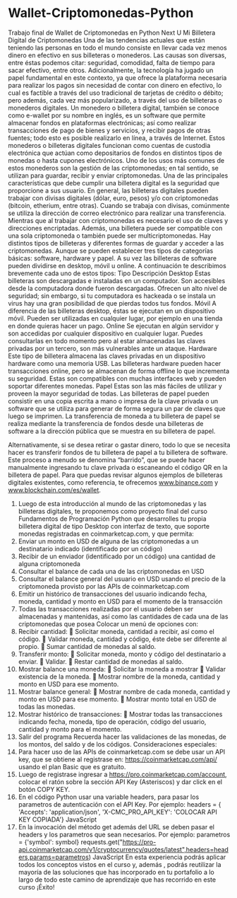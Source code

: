 # Wallet-Criptomonedas-Python
Trabajo final de Wallet de Criptomonedas en Python Next U
Mi Billetera Digital de Criptomonedas 
Una de las tendencias actuales que están teniendo las personas en todo el mundo consiste en llevar cada vez menos dinero en efectivo en sus billeteras o monederos. Las causas son diversas, entre éstas podemos citar: seguridad, comodidad, falta de tiempo para sacar efectivo, entre otros.
Adicionalmente, la tecnología ha jugado un papel fundamental en este contexto, ya que ofrece la plataforma necesaria para realizar los pagos sin necesidad de contar con dinero en efectivo, lo cual es factible a través del uso tradicional de tarjetas de crédito o débito; pero además, cada vez más popularizado, a través del uso de billeteras o monederos digitales.
Un monedero o billetera digital, también se conoce como e-wallet por su nombre en inglés, es un software que permite almacenar fondos en plataformas electrónicas; así como realizar transacciones de pago de bienes y servicios, y recibir pagos de otras fuentes; todo esto es posible realizarlo en línea, a través de Internet. Estos monederos o billeteras digitales funcionan como cuentas de custodia electrónica que actúan como depositarios de fondos en distintos tipos de monedas o hasta cupones electrónicos.
Uno de los usos más comunes de estos monederos son la gestión de las criptomonedas; en tal sentido, se utilizan para guardar, recibir y enviar criptomonedas. Una de las principales características que debe cumplir una billetera digital es la seguridad que proporcione a sus usuario.
En general, las billeteras digitales pueden trabajar con divisas digitales (dólar, euro, pesos) y/o con criptomonedas (bitcoin, etherium, entre otras). Cuando se trabaja con divisas, comúnmente se utiliza la dirección de correo electrónico para realizar una transferencia. Mientras que al trabajar con criptomonedas es necesario el uso de claves y direcciones encriptadas. Además, una billetera puede ser compatible con una sola criptomoneda o también puede ser multicriptomonedas.
Hay distintos tipos de billeteras y diferentes formas de guardar y acceder a las criptomonedas. Aunque se pueden establecer tres tipos de categorías básicas: software, hardware y papel. A su vez las billeteras de software pueden dividirse en desktop, móvil u online. A continuación te describimos brevemente cada uno de estos tipos:
Tipo	Descripción
Desktop	Estas billeteras son descargadas e instaladas en un computador. Son accesibles desde la computadora donde fueron descargadas. Ofrecen un alto nivel de seguridad; sin embargo, si tu computadora es hackeada o se instala un virus hay una gran posibilidad de que pierdas todos tus fondos.
Móvil	A diferencia de las billeteras desktop, éstas se ejecutan en un dispositivo móvil. Pueden ser utilizadas en cualquier lugar, por ejemplo en una tienda en donde quieras hacer un pago.
Online	Se ejecutan en algún servidor y son accedidas por cualquier dispositivo en cualquier lugar. Puedes consultarlas en todo momento pero al estar almacenadas las claves privadas por un tercero, son más vulnerables ante un ataque.
Hardware	Este tipo de billetera almacena las claves privadas en un dispositivo hardware como una memoria USB. Las billeteras hardware pueden hacer transacciones online, pero se almacenan de forma offline lo que incrementa su seguridad. Estas son compatibles con muchas interfaces web y pueden soportar diferentes monedas.
Papel	Estas son las más fáciles de utilizar y proveen la mayor seguridad de todas. Las billeteras de papel pueden consistir en una copia escrita a mano o impresa de la clave privada o un software que se utiliza para generar de forma segura un par de claves que luego se imprimen. La transferencia de moneda a tu billetera de papel se realiza mediante la transferencia de fondos desde una billeteras de software a la dirección pública que se muestra en su billetera de papel.

Alternativamente, si se desea retirar o gastar dinero, todo lo que se necesita hacer es transferir fondos de tu billetera de papel a tu billetera de software. Este proceso a menudo se denomina “barrido”, que se puede hacer manualmente ingresando tu clave privada o escaneando el código QR en la billetera de papel.
Para que puedas revisar algunos ejemplos de billeteras digitales existentes, como referencia, te ofrecemos www.binance.com y www.blockchain.com/es/wallet.
 
1.	Luego de esta introducción al mundo de las criptomonedas y las billeteras digitales, te proponemos como proyecto final del curso Fundamentos de Programación Python que desarrolles tu propia billetera digital de tipo Desktop con interfaz de texto, que soporte monedas registradas en coinmarketcap.com, y que permita:
1.	Enviar un monto en USD de alguna de las criptomonedas a un destinatario indicado (identificado por un código)
2.	Recibir de un enviador (identificado por un código) una cantidad de alguna criptomoneda
3.	Consultar el balance de cada una de las criptomonedas en USD
4.	Consultar el balance general del usuario en USD usando el precio de la criptomoneda provisto por las APIs de coinmarketcap.com
5.	Emitir un histórico de transacciones del usuario indicando fecha, moneda, cantidad y monto en USD para el momento de la transacción
6.	Todas las transacciones realizadas por el usuario deben ser almacenadas y mantenidas, así como las cantidades de cada una de las criptomonedas que posea
Colocar un menú de opciones con:
7.	Recibir cantidad:
	Solicitar moneda, cantidad a recibir, así como el código.
	Validar moneda, cantidad y código, éste debe ser diferente al propio.
	Sumar cantidad de monedas al saldo.
8.	Transferir monto:
	Solicitar moneda, monto y código del destinatario a enviar.
	Validar.
	Restar cantidad de monedas al saldo.
9.	Mostrar balance una moneda:
	Solicitar la moneda a mostrar
	Validar existencia de la moneda.
	Mostrar nombre de la moneda, cantidad y monto en USD para ese momento.
10.	Mostrar balance general:
	Mostrar nombre de cada moneda, cantidad y monto en USD para ese momento.
	Mostrar monto total en USD de todas las monedas.
11.	Mostrar histórico de transacciones:
	Mostrar todas las transacciones indicando fecha, moneda, tipo de operación, código del usuario, cantidad y monto para el momento.
12.	Salir del programa
Recuerda hacer las validaciones de las monedas, de los montos, del saldo y de los códigos.
Consideraciones especiales:
13.	Para hacer uso de las APIs de coinmarketcap.com se debe usar un API key, que se obtiene al registrase en: https://coinmarketcap.com/api/ usando el plan Basic que es gratuito.
14.	Luego de registrase ingresar a https://pro.coinmarketcap.com/account, colocar el ratón  sobre la sección API Key (Asteriscos) y dar click en el botón COPY KEY.
15.	En el código Python usar una variable headers, para pasar los parametros de autenticación con el API Key. Por ejemplo:
headers = {  'Accepts': 'application/json',  'X-CMC_PRO_API_KEY':  'COLOCAR API KEY COPIADA'}
JavaScript
16.	En la invocación del método get además del URL se deben pasar el headers y los parametros que sean necesarios. Por ejemplo:
parametros = {'symbol': symbol}
requests.get("https://pro-api.coinmarketcap.com/v1/cryptocurrency/quotes/latest",headers=headers,params=parametros)
JavaScript
En esta experiencia podrás aplicar todos los conceptos vistos en el curso y, además , podrás reutilizar la mayoría de las soluciones que has incorporado en tu portafolio a lo largo de todo este camino de aprendizaje que has recorrido en este curso ¡Éxito!

